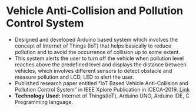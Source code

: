 # Vehicle Anti-Collision and Pollution Control System

* Designed and developed Arduino based system which involves the concept of Internet of Things (IoT) that helps basically to reduce pollution and to avoid the occurrence of collision up to some extent.
* This system alerts the user to turn off the vehicle when pollution level reaches above the predefined level and displays the distance between vehicles, which involves different sensors to detect obstacle and measure pollution and LCD, LED to alert the user.
* Published research paper entitled “IoT Based Vehicle Anti-Collision and Pollution Control System” in IEEE Xplore Publication in ICECA-2019. [Link](https://ieeexplore.ieee.org/document/8822059)
* **Technology Used:** Internet of Things(IoT), Arduino UNO, Arduino IDE, C Programming language.
